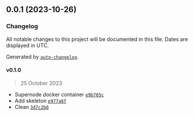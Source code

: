 

## 0.0.1 (2023-10-26)

### Changelog

All notable changes to this project will be documented in this file. Dates are displayed in UTC.

Generated by [`auto-changelog`](https://github.com/CookPete/auto-changelog).

#### v0.1.0

> 25 October 2023

- Supernode docker container [`e9b765c`](https://github.com/hickey/supernode/commit/e9b765c7c40d7746d5c4520a6e3a51a6f64fdfda)
- Add skeleton [`e977a8f`](https://github.com/hickey/supernode/commit/e977a8f01b48df13b7c04cb615b926b3a018fa85)
- Clean [`3d7c2b0`](https://github.com/hickey/supernode/commit/3d7c2b06bde0d38ffe65ae58e29a4cb4c7f6623b)